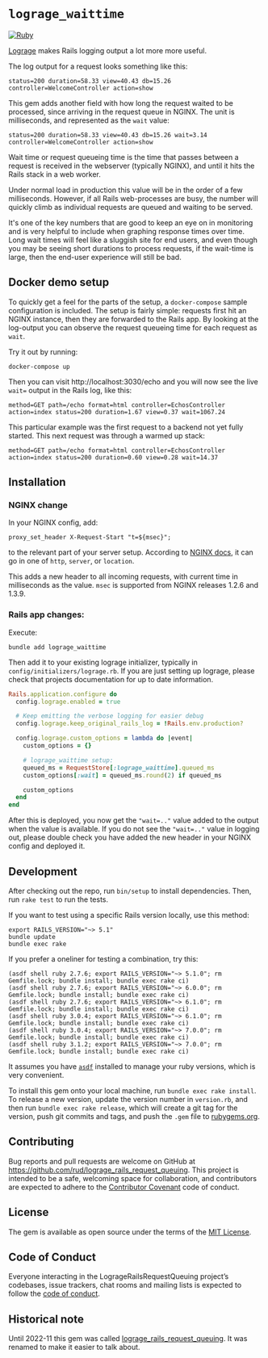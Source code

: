 # `lograge_waittime`

[![Ruby](https://github.com/rud/lograge_waittime/actions/workflows/ruby.yml/badge.svg)](https://github.com/rud/lograge_waittime/actions/workflows/ruby.yml)

[Lograge](https://github.com/roidrage/lograge) makes Rails logging output a lot more more useful.

The log output for a request looks something like this:

```
status=200 duration=58.33 view=40.43 db=15.26 controller=WelcomeController action=show
```

This gem adds another field with how long the request waited to be processed, since arriving in the request queue in NGINX.
The unit is milliseconds, and represented as the `wait` value:

```
status=200 duration=58.33 view=40.43 db=15.26 wait=3.14 controller=WelcomeController action=show
```

Wait time or request queueing time is the time that passes between a request is received in the webserver (typically NGINX), and until it hits the Rails stack in a web worker.

Under normal load in production this value will be in the order of a few milliseconds.
However, if all Rails web-processes are busy, the number will quickly climb as individual requests are queued and waiting to be served.

It's one of the key numbers that are good to keep an eye on in monitoring and is very helpful to include when graphing response times over time.
Long wait times will feel like a sluggish site for end users, and even though you may be seeing short durations to process requests, if the wait-time is large, then the end-user experience will still be bad.

## Docker demo setup

To quickly get a feel for the parts of the setup, a `docker-compose` sample configuration is included.
The setup is fairly simple: requests first hit an NGINX instance, then they are forwarded to the Rails app.
By looking at the log-output you can observe the request queueing time for each request as `wait`.

Try it out by running:

```
docker-compose up
```

Then you can visit http://localhost:3030/echo and you will now see the live `wait=` output in the Rails log, like this:

```
method=GET path=/echo format=html controller=EchosController action=index status=200 duration=1.67 view=0.37 wait=1067.24
```

This particular example was the first request to a backend not yet fully started.
This next request was through a warmed up stack:

```
method=GET path=/echo format=html controller=EchosController action=index status=200 duration=0.60 view=0.28 wait=14.37
```

## Installation

### NGINX change

In your NGINX config, add:
```
proxy_set_header X-Request-Start "t=${msec}";
```
to the relevant part of your server setup. According to [NGINX docs](http://nginx.org/en/docs/http/ngx_http_proxy_module.html#proxy_set_header), it can go in one of `http`, `server`, or `location`.

This adds a new header to all incoming requests, with current time in milliseconds as the value.
`msec` is supported from NGINX releases 1.2.6 and 1.3.9.

### Rails app changes:

Execute:

``` shell
bundle add lograge_waittime
```

Then add it to your existing lograge initializer, typically in `config/initializers/lograge.rb`.
If you are just setting up lograge, please check that projects documentation for up to date information.

``` ruby
Rails.application.configure do
  config.lograge.enabled = true

  # Keep emitting the verbose logging for easier debug
  config.lograge.keep_original_rails_log = !Rails.env.production?

  config.lograge.custom_options = lambda do |event|
    custom_options = {}

    # lograge_waittime setup:
    queued_ms = RequestStore[:lograge_waittime].queued_ms
    custom_options[:wait] = queued_ms.round(2) if queued_ms

    custom_options
  end
end
```

After this is deployed, you now get the `"wait=.."` value added to the output when the value is available.
If you do not see the `"wait=.."` value in logging out, please double check you have added the new header in your NGINX config and deployed it.

## Development

After checking out the repo, run `bin/setup` to install dependencies. Then, run `rake test` to run the tests.

If you want to test using a specific Rails version locally, use this method:

``` shell-interaction
export RAILS_VERSION="~> 5.1" 
bundle update
bundle exec rake
```

If you prefer a oneliner for testing a combination, try this:
```
(asdf shell ruby 2.7.6; export RAILS_VERSION="~> 5.1.0"; rm Gemfile.lock; bundle install; bundle exec rake ci)
(asdf shell ruby 2.7.6; export RAILS_VERSION="~> 6.0.0"; rm Gemfile.lock; bundle install; bundle exec rake ci)
(asdf shell ruby 2.7.6; export RAILS_VERSION="~> 6.1.0"; rm Gemfile.lock; bundle install; bundle exec rake ci)
(asdf shell ruby 3.0.4; export RAILS_VERSION="~> 6.1.0"; rm Gemfile.lock; bundle install; bundle exec rake ci)
(asdf shell ruby 3.0.4; export RAILS_VERSION="~> 7.0.0"; rm Gemfile.lock; bundle install; bundle exec rake ci)
(asdf shell ruby 3.1.2; export RAILS_VERSION="~> 7.0.0"; rm Gemfile.lock; bundle install; bundle exec rake ci)
```

It assumes you have [`asdf`](https://asdf-vm.com/) installed to manage your ruby versions, which is very convenient.


To install this gem onto your local machine, run `bundle exec rake install`. To release a new version, update the version number in `version.rb`, and then run `bundle exec rake release`, which will create a git tag for the version, push git commits and tags, and push the `.gem` file to [rubygems.org](https://rubygems.org).

## Contributing

Bug reports and pull requests are welcome on GitHub at https://github.com/rud/lograge_rails_request_queuing. This project is intended to be a safe, welcoming space for collaboration, and contributors are expected to adhere to the [Contributor Covenant](http://contributor-covenant.org) code of conduct.

## License

The gem is available as open source under the terms of the [MIT License](https://opensource.org/licenses/MIT).

## Code of Conduct

Everyone interacting in the LogrageRailsRequestQueuing project’s codebases, issue trackers, chat rooms and mailing lists is expected to follow the [code of conduct](https://github.com/rud/lograge_rails_request_queuing/blob/master/CODE_OF_CONDUCT.md).

## Historical note

Until 2022-11 this gem was called [lograge_rails_request_queuing](https://rubygems.org/gems/lograge_rails_request_queuing).
It was renamed to make it easier to talk about.
